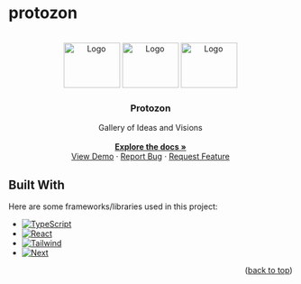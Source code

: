 # protozon

<!-- PROJECT LOGO -->
<br />
<div align="center" id='readme-top'>
  <img src="https://i.pinimg.com/originals/76/47/0f/76470f55efbc8cc7ec81778d18febc91.gif" alt="Logo" target='blank' width="100" height="80">
  <img src="https://i.pinimg.com/originals/76/47/0f/76470f55efbc8cc7ec81778d18febc91.gif" alt="Logo" target='blank' width="100" height="80">
  <img src="https://i.pinimg.com/originals/76/47/0f/76470f55efbc8cc7ec81778d18febc91.gif" alt="Logo" target='blank' width="100" height="80">

  <h3 align="center">Protozon</h3>

  <p align="center">
    Gallery of Ideas and Visions
    <br />
    <br />
    <a href="https://github.com/WackyChomp/protozon"><strong>Explore the docs »</strong></a>
    <br />
    <a href="https://github.com/WackyChomp/protozon">View Demo</a>
    ·
    <a href="https://github.com/WackyChomp/protozon/issues">Report Bug</a>
    ·
    <a href="https://github.com/WackyChomp/protozon/issues">Request Feature</a>
  </p>
</div>


<!--
Initialize project with CLI
npm create sanity@latest -- --project [FOUND IN PROJECT PROFILE] --dataset production --template clean

npm install next-sanity@canary
-->


<!-- BUILT WITH -->
## Built With
Here are some frameworks/libraries used in this project:
* [![TypeScript][TypeScript]][TypeScript-url]
* [![React][React.js]][React-url]
* [![Tailwind][Tailwind.css]][Tailwind-url]
* [![Next][Next.js]][Next-url]

<p align="right">(<a href="#readme-top">back to top</a>)</p>



<!-- MARKDOWN LINKS & IMAGES -->
[Next.js]: https://img.shields.io/badge/next.js-000000?style=for-the-badge&logo=nextdotjs&logoColor=white
[Next-url]: https://nextjs.org/
[TypeScript]: https://img.shields.io/badge/TypeScript-007ACC?style=for-the-badge&logo=typescript&logoColor=white
[TypeScript-url]: https://www.typescriptlang.org/

[React.js]: https://img.shields.io/badge/React-20232A?style=for-the-badge&logo=react&logoColor=61DAFB
[React-url]: https://reactjs.org/
[Tailwind.css]: https://img.shields.io/badge/Tailwind_CSS-38B2AC?style=for-the-badge&logo=tailwind-css&logoColor=white
[Tailwind-url]: https://tailwindcss.com/
